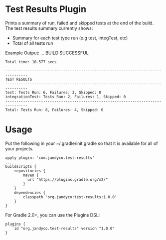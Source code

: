 Test Results Plugin
=====================
Prints a summary of run, failed and skipped tests at the end of the build.
The test results summary currently shows:

* Summary for each test type run (e.g test, integTest, etc)
* Total of all tests run

Example Output:
    ...
    BUILD SUCCESSFUL

    Total time: 10.577 secs

    --------------------------------------------------------------------------------
    TEST RESULTS
    --------------------------------------------------------------------------------
    test: Tests Run: 6, Failures: 3, Skipped: 0
    integrationTest: Tests Run: 2, Failures: 1, Skipped: 0
    --------------------------------------------------------------------------------
    Total: Tests Run: 8, Failures: 4, Skipped: 0

Usage
=======================
Put the following in your ~/.gradle/init.gradle so that it is available for all
of your projects.

    apply plugin: 'com.jandyco.test-results'
    ...
    buildscripts {
        repositories {
            maven {
              url "https://plugins.gradle.org/m2/"
            }
        }
        dependencies {
            classpath 'org.jandyco:test-results:1.0.0'
        }
    }

For Gradle 2.0+, you can use the Plugins DSL:

    plugins {
        id "org.jandyco.test-results" version "1.0.0"
    }

